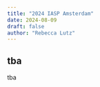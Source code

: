 ```yaml
---
title: "2024 IASP Amsterdam"
date: 2024-08-09
draft: false
author: "Rebecca Lutz"
---
```


## tba

tba
